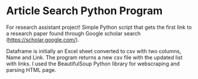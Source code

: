 # Article Search Python Program
For research assistant project! Simple Python script that gets the first link to a research paper found through Google scholar search (https://scholar.google.com/).

Dataframe is initially an Excel sheet converted to csv with two columns, Name and Link. The program returns a new csv file with the updated list with links. I used the BeautifulSoup Python library for webscraping and parsing HTML page.
